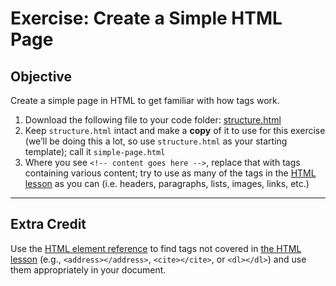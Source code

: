 # Exercise: Create a Simple HTML Page

## Objective

Create a simple page in HTML to get familiar with how tags work.

1. Download the following file to your code folder: [structure.html](https://raw.githubusercontent.com/segdeha/pdxcodeguild/master/2.%20HTML%20%26%20CSS/solutions/structure.html?token=AAAQ0v_9JLfxcEyd0g6XE-PKyC8sQB8cks5XXLLhwA%3D%3D)
1. Keep `structure.html` intact and make a **copy** of it to use for this exercise (we’ll be doing this a lot, so use `structure.html` as your starting template); call it `simple-page.html`
1. Where you see `<!-- content goes here -->`, replace that with tags containing various content; try to use as many of the tags in the [HTML lesson](https://github.com/segdeha/pdxcodeguild/blob/master/2.%20HTML%20%26%20CSS/html.md) as you can (i.e. headers, paragraphs, lists, images, links, etc.)

------

## Extra Credit

Use the [HTML element reference](https://developer.mozilla.org/en-US/docs/Web/HTML/Element) to find tags not covered in [the HTML lesson](https://github.com/segdeha/pdxcodeguild/blob/master/2.%20HTML%20%26%20CSS/html.md) (e.g., `<address></address>`, `<cite></cite>`, or `<dl></dl>`) and use them appropriately in your document.
